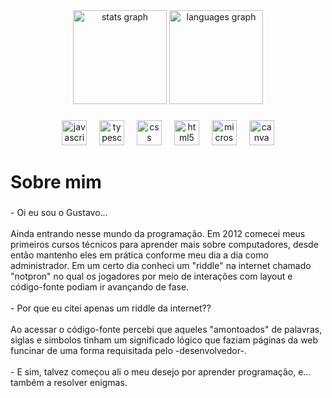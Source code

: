 <div align="center">
  <img src="https://github-readme-stats.vercel.app/api?username=monteckDev&hide_title=false&hide_rank=false&show_icons=true&include_all_commits=true&count_private=true&disable_animations=false&theme=dracula&locale=en&hide_border=false&order=1" height="150" alt="stats graph"  />
  <img src="https://github-readme-stats.vercel.app/api/top-langs?username=monteckDev&locale=en&hide_title=false&layout=compact&card_width=320&langs_count=5&theme=dracula&hide_border=false&order=2" height="150" alt="languages graph"  />
</div>

###

<div align="center">
  <img src="https://cdn.jsdelivr.net/gh/devicons/devicon/icons/javascript/javascript-original.svg" height="40" alt="javascript logo"  />
  <img width="12" />
  <img src="https://cdn.jsdelivr.net/gh/devicons/devicon/icons/typescript/typescript-original.svg" height="40" alt="typescript logo"  />
  <img width="12" />
  <img src="https://cdn.jsdelivr.net/gh/devicons/devicon/icons/css3/css3-original.svg" height="40" alt="css logo"  />
  <img width="12" />
  <img src="https://cdn.jsdelivr.net/gh/devicons/devicon/icons/html5/html5-original.svg" height="40" alt="html5 logo"  />
  <img width="12" />
  <img src="https://cdn.jsdelivr.net/gh/devicons/devicon/icons/microsoftsqlserver/microsoftsqlserver-plain.svg" height="40" alt="microsoftsqlserver logo"  />
  <img width="12" />
  <img src="https://cdn.jsdelivr.net/gh/devicons/devicon/icons/canva/canva-original.svg" height="40" alt="canva logo"  />
</div>

###

<h1 align="left">Sobre mim</h1>

###

<p align="left">- Oi eu sou o Gustavo...<br><br>    Ainda entrando nesse mundo da programação. Em 2012 comecei meus primeiros cursos técnicos para aprender mais sobre computadores, desde então mantenho eles em prática conforme meu dia a dia como administrador. Em um certo dia conheci um "riddle" na internet chamado "notpron" no qual os jogadores por meio de interações com layout e código-fonte podiam ir avançando de fase. <br><br>        - Por que eu citei apenas um riddle da internet??<br><br>     Ao acessar o código-fonte percebi que aqueles "amontoados" de palavras, siglas e simbolos tinham um significado lógico que faziam páginas da web funcinar de uma forma requisitada pelo -desenvolvedor-.<br><br>        - E sim, talvez começou ali o meu desejo por aprender programação, e...  também a resolver enigmas.</p>

###
